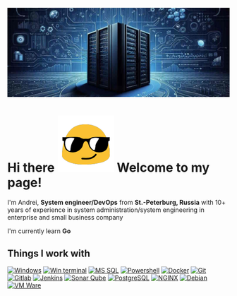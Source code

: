 ![!Header](https://github.com/KR-Sew/KR-Sew/blob/main/assets/header.jpg)
>
# Hi there ![headeIco](https://github.com/KR-Sew/KR-Sew/blob/main/assets/HeaderIco.gif) Welcome to my page!
>
I'm Andrei, **System engineer/DevOps** from **St.-Peterburg, Russia**
with 10+ years of experience in system administration/system engineering in enterprise and small business company
>
 I'm currently learn **Go**
>
## Things I work with


[![Windows](https://img.shields.io/badge/-Hyper_V-black?style=for-the-badge&logo=windows&logoColor=blue&logoSize=auto&labelColor=grey)](https://www.microsoft.com/en-us/evalcenter/evaluate-hyper-v-server-2019)
[![Win terminal](https://img.shields.io/badge/-Windows_terminal-black?style=for-the-badge&logo=windows-terminal&logoColor=wite&logoSize=auto&labelColor=grey)](https://github.com/microsoft/terminal)
[![MS SQL](https://img.shields.io/badge/-Microsoft_SQL_Server-black?style=for-the-badge&logo=Microsoft-SQL-server&logoColor=red&logoSize=auto&labelColor=white)](https://www.microsoft.com/en-us/sql-server/sql-server-downloads)
[![Powershell](https://img.shields.io/badge/-powershell-black?style=for-the-badge&logo=powershell&logoColor=blue&logoSize=auto&labelColor=ivory)](https://github.com/PowerShell/PowerShell)
[![Docker](https://img.shields.io/badge/-Docker-black?style=for-the-badge&logo=Docker&logoColor=blue&logoSize=auto&labelColor=ivory)](https://www.docker.com/)
[![Git](https://img.shields.io/badge/-git-black?style=for-the-badge&logo=git&logoColor=grey&logoSize=auto&labelColor=orange)](https://git-scm.com/)
[![Gitlab](https://img.shields.io/badge/-Gitlab-black?style=for-the-badge&logo=gitlab&logoColor=orange&logoSize=auto&labelColor=%23c7c7c8)](https://about.gitlab.com/)
[![Jenkins](https://img.shields.io/badge/-Jenkins-black?style=for-the-badge&logo=Jenkins&logoColor=black&logoSize=auto&labelColor=white)](https://www.jenkins.io/)
[![Sonar Qube](https://img.shields.io/badge/-Sonar_Qube-black?style=for-the-badge&logo=Sonar&logoColor=blue&logoSize=auto&labelColor=ivory)](https://www.sonarsource.com/products/sonarqube/)
[![PostgreSQL](https://img.shields.io/badge/-PostgreSQL-black?style=for-the-badge&logo=PostgreSQL&logoColor=blue&logoSize=auto&labelColor=%23c7c7c8)](https://www.postgresql.org/)
[![NGINX](https://img.shields.io/badge/-nginx-black?style=for-the-badge&logo=nginx&logoColor=wite&logoSize=auto&labelColor=grey)](https://nginx.org/en/)
[![Debian](https://img.shields.io/badge/-debian-black?style=for-the-badge&logo=debian&logoColor=wite&logoSize=auto&labelColor=grey)](https://www.debian.org/)
[![VM Ware](https://img.shields.io/badge/-esxi-black?style=for-the-badge&logo=vmware&logoColor=white&logoSize=auto&labelColor=grey)](https://www.vmware.com/products/esxi-and-esx.html)
